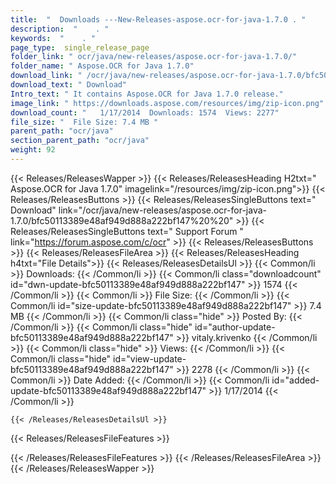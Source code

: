 ```yaml
---
title:  "  Downloads ---New-Releases-aspose.ocr-for-java-1.7.0 . " 
description:  "    . " 
keywords:  "    . " 
page_type:  single_release_page
folder_link: " ocr/java/new-releases/aspose.ocr-for-java-1.7.0/"
folder_name: " Aspose.OCR for Java 1.7.0"
download_link: " /ocr/java/new-releases/aspose.ocr-for-java-1.7.0/bfc50113389e48af949d888a222bf147"
download_text: " Download"
Intro_text: " It contains Aspose.OCR for Java 1.7.0 release."
image_link: " https://downloads.aspose.com/resources/img/zip-icon.png"
download_count: "   1/17/2014  Downloads: 1574  Views: 2277"
file_size: "  File Size: 7.4 MB "
parent_path: "ocr/java"
section_parent_path: "ocr/java"
weight: 92 
---
```


{{< Releases/ReleasesWapper >}}
  {{< Releases/ReleasesHeading H2txt=" Aspose.OCR for Java 1.7.0" imagelink="/resources/img/zip-icon.png">}}
  {{< Releases/ReleasesButtons >}}
    {{< Releases/ReleasesSingleButtons text=" Download" link="/ocr/java/new-releases/aspose.ocr-for-java-1.7.0/bfc50113389e48af949d888a222bf147%20%20" >}}
    {{< Releases/ReleasesSingleButtons text=" Support Forum " link="https://forum.aspose.com/c/ocr" >}}
  {{< Releases/ReleasesButtons >}}
  {{< Releases/ReleasesFileArea >}}
    {{< Releases/ReleasesHeading h4txt="File Details">}}
    {{< Releases/ReleasesDetailsUl >}}
            {{< Common/li  >}} Downloads: {{< /Common/li >}} 
      {{< Common/li class="downloadcount" id="dwn-update-bfc50113389e48af949d888a222bf147" >}} 1574 {{< /Common/li >}} 
      {{< Common/li  >}} File Size: {{< /Common/li >}} 
      {{< Common/li id="size-update-bfc50113389e48af949d888a222bf147" >}} 7.4 MB {{< /Common/li >}} 
      {{< Common/li  class="hide" >}} Posted By: {{< /Common/li >}} 
      {{< Common/li class="hide" id="author-update-bfc50113389e48af949d888a222bf147" >}} vitaly.krivenko {{< /Common/li >}} 
      {{< Common/li class="hide"  >}} Views: {{< /Common/li >}} 
      {{< Common/li class="hide" id="view-update-bfc50113389e48af949d888a222bf147" >}} 2278 {{< /Common/li >}} 
      {{< Common/li  >}} Date Added: {{< /Common/li >}} 
      {{< Common/li id="added-update-bfc50113389e48af949d888a222bf147" >}} 1/17/2014 {{< /Common/li >}} 

    {{< /Releases/ReleasesDetailsUl >}}

  {{< Releases/ReleasesFileFeatures >}}
      
  {{< /Releases/ReleasesFileFeatures >}}
 {{< /Releases/ReleasesFileArea >}}
{{< /Releases/ReleasesWapper >}}


